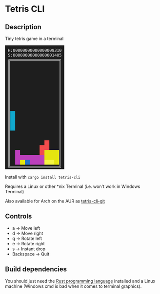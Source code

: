 # Tetris CLI

## Description

Tiny tetris game in a terminal

![screenshot](docs/img/screenshot.png)

Install with `cargo install tetris-cli`

Requires a Linux or other \*nix Terminal (i.e. won't work in Windows Terminal)

Also available for Arch on the AUR as [tetris-cli-git](https://aur.archlinux.org/packages/tetris-terminal-git)

## Controls

+ a -> Move left
+ d -> Move right
+ q -> Rotate left
+ e -> Rotate right
+ s -> Instant drop
+ Backspace -> Quit

## Build dependencies

You should just need the [Rust programming language](https://www.rust-lang.org/tools/install) installed and a Linux machine (Windows cmd is bad when it comes to terminal graphics).

